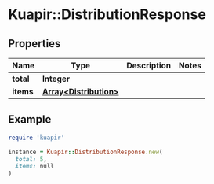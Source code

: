 # Kuapir::DistributionResponse

## Properties

| Name | Type | Description | Notes |
| ---- | ---- | ----------- | ----- |
| **total** | **Integer** |  |  |
| **items** | [**Array&lt;Distribution&gt;**](Distribution.md) |  |  |

## Example

```ruby
require 'kuapir'

instance = Kuapir::DistributionResponse.new(
  total: 5,
  items: null
)
```

